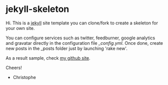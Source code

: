 # jekyll-skeleton

Hi. This is a [jekyll](https://github.com/mojombo/jekyll) site template you can clone/fork to create a skeleton for your own site.

You can configure services such as twitter, feedburner, google analytics and gravatar directly in the configuration file *_config.yml*. Once done, create new posts in the _posts folder just by launching 'rake new'.

As a result sample, check [my github site](http://chamerling.github.com).

Cheers!

- Christophe
